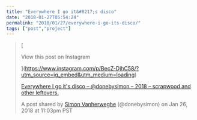 ```yaml
---
title: "Everywhere I go it&#8217;s disco"
date: "2018-01-27T05:54:24"
permalink: "2018/01/27/everywhere-i-go-its-disco/"
tags: ["post","project"]
---
```

> [
>
> View this post on Instagram
>
> ](<https://www.instagram.com/p/BecZ-DjhC58/?utm_source=ig_embed&utm_medium=loading>)
>
> [Everywhere I go it's disco – @donebysimon – 2018 – scrapwood and other leftovers.](https://www.instagram.com/p/BecZ-DjhC58/?utm_source=ig_embed&utm_medium=loading)
>
> A post shared by [Simon Vanherweghe](https://www.instagram.com/donebysimon/?utm_source=ig_embed&utm_medium=loading) (@donebysimon) on Jan 26, 2018 at 11:03pm PST
